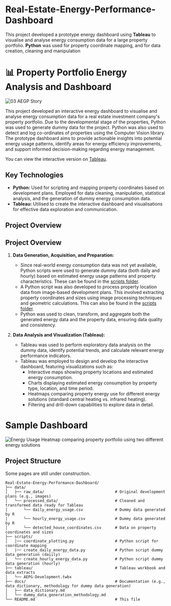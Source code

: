 # Real-Estate-Energy-Performance-Dashboard
This project developed a prototype energy dashboard using **Tableau** to visualise and analyse energy consumption data for a large property portfolio. **Python** was used for property coordinate mapping, and for data creation, cleaning and manipulation

# 📊 Property Portfolio Energy Analysis and Dashboard

![03 AEGP Story](https://github.com/user-attachments/assets/482d32ef-8190-49a0-bc71-e16ef1194814)

This project developed an interactive energy dashboard to visualise and analyse energy consumption data for a real estate investment company's property portfolio. Due to the developmental stage of the properties, Python was used to generate dummy data for the project. Python was also used to detect and log co-ordinates of properties using the Computer Vision library. The prototype dashboard aims to provide actionable insights into potential energy usage patterns, identify areas for energy efficiency improvements, and support informed decision-making regarding energy management.

You can view the interactive version on [Tableau](https://public.tableau.com/app/profile/jp.kelly8457/viz/AEPGDevelopment/AEGPStory).

## Key Technologies

* **Python:** Used for scripting and mapping property coordinates based on development plans. Employed for data cleaning, manipulation, statistical analysis, and the generation of dummy energy consumption data.
* **Tableau:** Utilised to create the interactive dashboard and visualisations for effective data exploration and communication.

## Project Overview

## Project Overview

1.  **Data Generation, Acquisition, and Preparation:**
    * Since real-world energy consumption data was not yet available, Python scripts were used to generate dummy data (both daily and hourly) based on estimated energy usage patterns and property characteristics. These can be found in the [scripts folder](https://github.com/JP-Kelly/Real-Estate-Energy-Performance-Dashboard/tree/main/scripts).
    * A Python script was also developed to process property location data from image-based development plans. This involved extracting property coordinates and sizes using image processing techniques and geometric calculations. This can also be found in the [scripts folder](https://github.com/JP-Kelly/Real-Estate-Energy-Performance-Dashboard/tree/main/scripts).
    * Python was used to clean, transform, and aggregate both the generated energy data and the property data, ensuring data quality and consistency.

2.  **Data Analysis and Visualization (Tableau):**
    * Tableau was used to perform exploratory data analysis on the dummy data, identify potential trends, and calculate relevant energy performance indicators.
    * Tableau was employed to design and develop the interactive dashboard, featuring visualizations such as:
        * Interactive maps showing property locations and estimated energy consumption.
        * Charts displaying estimated energy consumption by property type, location, and time period.
        * Heatmaps comparing property energy use for different energy solutions (standard central heating vs. infrared heating).
        * Filtering and drill-down capabilities to explore data in detail.


# Sample Dashboard

![Energy Usage](https://github.com/user-attachments/assets/8d4f0795-97fa-4be8-9e97-b92cce59b9bd)
Heatmap comparing property portfolio using two different energy solutions

## Project Structure
Some pages are still under construction.

```
Real-Estate-Energy-Performance-Dashboard/
├── data/
│   ├── raw_data/                               # Original development plans (e.g., images)
│   └── processed_data/                         # Cleaned and transformed data ready for Tableau
│       └── daily_energy_usage.csv              # Dummy data generated by R
|       └── hourly_energy_usage.csv             # Dummy data generated by R
│       └── detected_house_coordinates.csv      # Data on property coordinates and sizes
├── scripts/ 
│   │── coordinate_plotting.py                  # Python script for coordinate mapping
│   |── create_daily_energy_data.py             # Python script dummy data generation (daiily)
|   └── create_hourly_energy_data.py            # Python script dummy data generation (hourly)
├── tableau/                                    # Tableau workbook and data extracts
│   └── AEPG-Development.twbx
├── docs/                                       # Documentation (e.g., data dictionary, methodology for dummy data generation)
│   ├── data_dictionary.md
│   └── dummy_data_generation_methodology.md
└── README.md                                   # This file
```
